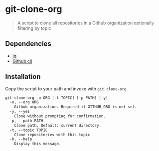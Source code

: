 # git-clone-org

> A script to clone all repositories in a Github organization optionally filtering by topic

## Dependencies

* jq
* [Github cli](https://cli.github.com/)

## Installation

Copy the script to your path and invoke with `git clone-org`.

```txt
git clone-org -o ORG [-t TOPIC] [-p PATH] [-y]
  -o, --org ORG
    Github organization. Required if GITHUB_ORG is not set.
  -y, --yes
    Clone without prompting for confirmation.
  -p, --path PATH
    Clone path. Default: current directory.
  -t, --topic TOPIC
    Clone repositories with this topic
  -h, --help
    Display this message.
```
